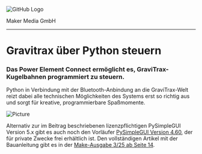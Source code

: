 ![GitHub Logo](http://www.heise.de/make/icons/make_logo.png)

Maker Media GmbH

***

# Gravitrax über Python steuern

### Das Power Element Connect ermöglicht es, GraviTrax-Kugelbahnen programmiert zu steuern.

Python in Verbindung mit der Bluetooth-Anbindung an die GraviTrax-Welt reizt dabei alle technischen Möglichkeiten des Systems erst so richtig aus und sorgt für kreative, programmierbare Spaßmomente.

![Picture](https://github.com/MakeMagazinDE/Fraestisch/blob/master/title.jpg) 

Alternativ zur im Beitrag beschriebenen lizenzpflichtigen PySimpleGUI Version 5.x gibt es auch noch den Vorläufer [PySimpleGUI Version 4.60](https://github.com/egm3387/PySimpleGUI-4.60.5), der für private Zwecke frei erhältlich ist. Den vollständigen Artikel mit der Bauanleitung gibt es in der [Make-Ausgabe 3/25 ab Seite 14](https://www.heise.de/select/make/2025/3/2508415323472449641).
